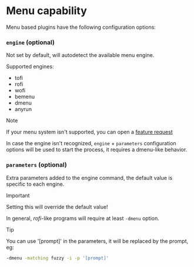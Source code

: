 # Menu capability

Menu based plugins have the following configuration options:

### `engine` (optional)

Not set by default, will autodetect the available menu engine.

Supported engines:

- tofi
- rofi
- wofi
- bemenu
- dmenu
- anyrun

> [!note]
> If your menu system isn't supported, you can open a [feature request](https://github.com/hyprland-community/pyprland/issues/new?assignees=fdev31&labels=bug&projects=&template=feature_request.md&title=%5BFEAT%5D+Description+of+the+feature)
>
> In case the engine isn't recognized, `engine` + `parameters` configuration options will be used to start the process, it requires a dmenu-like behavior.

### `parameters` (optional)

Extra parameters added to the engine command, the default value is specific to each engine.

> [!important]
> Setting this will override the default value!
>
> In general, *rofi*-like programs will require at least `-dmenu` option.

> [!tip]
> You can use '[prompt]' in the parameters, it will be replaced by the prompt, eg:
> ```sh
> -dmenu -matching fuzzy -i -p '[prompt]'
> ```
